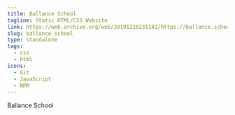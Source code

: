 ```yaml
---
title: Ballance School
tagline: Static HTML/CSS Website
link: https://web.archive.org/web/20191216231141/https://ballance.school.nz/
slug: ballance-school
type: standalone
tags:
  - css
  - html
icons:
  - Git
  - JavaScript
  - NPM
---
```


Ballance School